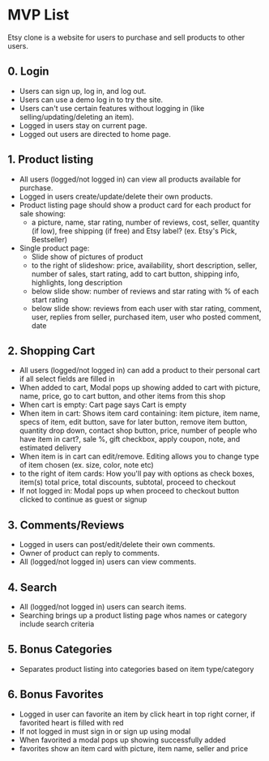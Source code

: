 # MVP List

Etsy clone is a website for users to purchase and sell products to other users.

## 0. Login

* Users can sign up, log in, and log out.
* Users can use a demo log in to try the site.
* Users can't use certain features without logging in (like selling/updating/deleting an item).
* Logged in users stay on current page.
* Logged out users are directed to home page.

## 1. Product listing

* All users (logged/not logged in) can view all products available for purchase.
* Logged in users create/update/delete their own products.
* Product listing page should show a product card for each product for sale showing:
    * a picture, name, star rating, number of reviews, cost, seller, quantity (if low), free shipping (if free) and Etsy label? (ex. Etsy's Pick, Bestseller)
* Single product page:
    * Slide show of pictures of product
    * to the right of slideshow: price, availability, short description, seller, number of sales, start rating, add to cart button, shipping info, highlights, long description
    * below slide show: number of reviews and star rating with % of each start rating
    * below slide show: reviews from each user with star rating, comment, user, replies from seller, purchased item, user who posted comment, date



## 2. Shopping Cart

* All users (logged/not logged in) can add a product to their personal cart if all select fields are filled in
* When added to cart, Modal pops up showing added to cart with picture, name, price, go to cart button, and other items from this shop
* When cart is empty: Cart page says Cart is empty
* When item in cart: Shows item card containing: item picture, item name, specs of item, edit button, save for later button, remove item button, quantity drop down, contact shop button, price, number of people who have item in cart?, sale %, gift checkbox, apply coupon, note, and estimated delivery
* When item is in cart can edit/remove. Editing allows you to change type of item chosen (ex. size, color, note etc)
* to the right of item cards: How you'll pay with options as check boxes, item(s) total price, total discounts, subtotal, proceed to checkout
* If not logged in: Modal pops up when proceed to checkout button clicked to continue as guest or signup

## 3. Comments/Reviews

* Logged in users can post/edit/delete their own comments.
* Owner of product can reply to comments.
* All (logged/not logged in) users can view comments.

## 4. Search

* All (logged/not logged in) users can search items.
* Searching brings up a product listing page whos names or category include search criteria


## 5. Bonus Categories

* Separates product listing into categories based on item type/category


## 6. Bonus Favorites

* Logged in user can favorite an item by click heart in top right corner, if favorited heart is filled with red
* If not logged in must sign in or sign up using modal
* When favorited a modal pops up showing successfully added
* favorites show an item card with picture, item name, seller and price
